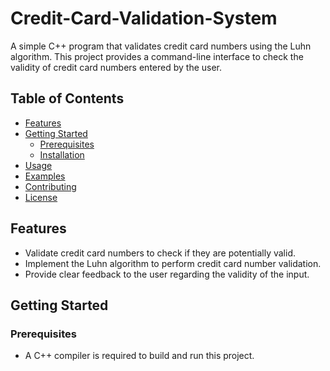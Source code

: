 # Credit-Card-Validation-System

A simple C++ program that validates credit card numbers using the Luhn algorithm. This project provides a command-line interface to check the validity of credit card numbers entered by the user.

## Table of Contents

- [Features](#features)
- [Getting Started](#getting-started)
  - [Prerequisites](#prerequisites)
  - [Installation](#installation)
- [Usage](#usage)
- [Examples](#examples)
- [Contributing](#contributing)
- [License](#license)

## Features

- Validate credit card numbers to check if they are potentially valid.
- Implement the Luhn algorithm to perform credit card number validation.
- Provide clear feedback to the user regarding the validity of the input.

## Getting Started

### Prerequisites

- A C++ compiler is required to build and run this project.

